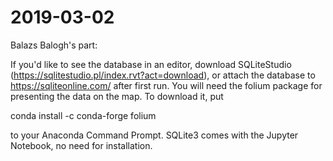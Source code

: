 # 2019-03-02
Balazs Balogh's part:

If you'd like to see the database in an editor, download SQLiteStudio (https://sqlitestudio.pl/index.rvt?act=download), or attach the database to https://sqliteonline.com/ after first run.
You will need the folium package for presenting the data on the map. To download it, put 

conda install -c conda-forge folium

to your Anaconda Command Prompt.
SQLite3 comes with the Jupyter Notebook, no need for installation.





